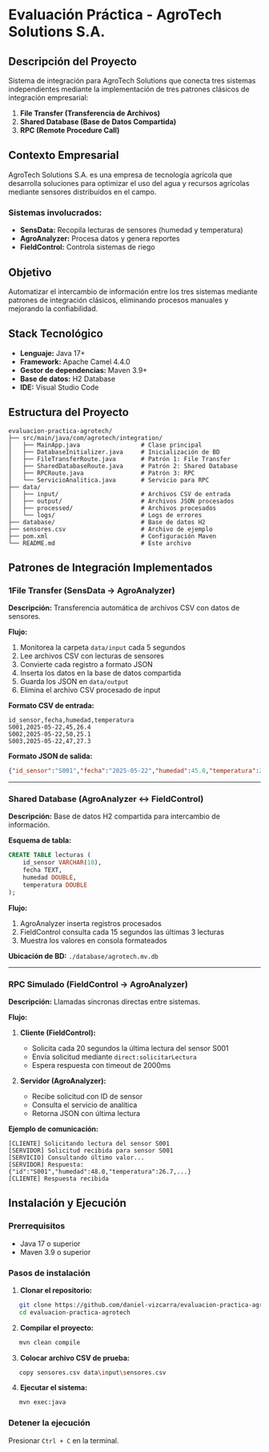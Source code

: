 # Evaluación Práctica - AgroTech Solutions S.A.

## Descripción del Proyecto

Sistema de integración para AgroTech Solutions que conecta tres sistemas independientes mediante la implementación de tres patrones clásicos de integración empresarial:

1. **File Transfer (Transferencia de Archivos)**
2. **Shared Database (Base de Datos Compartida)**
3. **RPC (Remote Procedure Call)**

## Contexto Empresarial

AgroTech Solutions S.A. es una empresa de tecnología agrícola que desarrolla soluciones para optimizar el uso del agua y recursos agrícolas mediante sensores distribuidos en el campo.

### Sistemas involucrados:

- **SensData:** Recopila lecturas de sensores (humedad y temperatura)
- **AgroAnalyzer:** Procesa datos y genera reportes
- **FieldControl:** Controla sistemas de riego

## Objetivo

Automatizar el intercambio de información entre los tres sistemas mediante patrones de integración clásicos, eliminando procesos manuales y mejorando la confiabilidad.

## Stack Tecnológico

- **Lenguaje:** Java 17+
- **Framework:** Apache Camel 4.4.0
- **Gestor de dependencias:** Maven 3.9+
- **Base de datos:** H2 Database
- **IDE:** Visual Studio Code

## Estructura del Proyecto
```
evaluacion-practica-agrotech/
├── src/main/java/com/agrotech/integration/
│   ├── MainApp.java                 # Clase principal
│   ├── DatabaseInitializer.java     # Inicialización de BD
│   ├── FileTransferRoute.java       # Patrón 1: File Transfer
│   ├── SharedDatabaseRoute.java     # Patrón 2: Shared Database
│   ├── RPCRoute.java                # Patrón 3: RPC
│   └── ServicioAnalitica.java       # Servicio para RPC
├── data/
│   ├── input/                       # Archivos CSV de entrada
│   ├── output/                      # Archivos JSON procesados
│   ├── processed/                   # Archivos procesados
│   └── logs/                        # Logs de errores
├── database/                        # Base de datos H2
├── sensores.csv                     # Archivo de ejemplo
├── pom.xml                          # Configuración Maven
└── README.md                        # Este archivo
```

## Patrones de Integración Implementados

### 1File Transfer (SensData → AgroAnalyzer)

**Descripción:** Transferencia automática de archivos CSV con datos de sensores.

**Flujo:**
1. Monitorea la carpeta `data/input` cada 5 segundos
2. Lee archivos CSV con lecturas de sensores
3. Convierte cada registro a formato JSON
4. Inserta los datos en la base de datos compartida
5. Guarda los JSON en `data/output`
6. Elimina el archivo CSV procesado de input

**Formato CSV de entrada:**
```csv
id_sensor,fecha,humedad,temperatura
S001,2025-05-22,45,26.4
S002,2025-05-22,50,25.1
S003,2025-05-22,47,27.3
```

**Formato JSON de salida:**
```json
{"id_sensor":"S001","fecha":"2025-05-22","humedad":45.0,"temperatura":26.4}
```

---

### Shared Database (AgroAnalyzer ↔ FieldControl)

**Descripción:** Base de datos H2 compartida para intercambio de información.

**Esquema de tabla:**
```sql
CREATE TABLE lecturas (
    id_sensor VARCHAR(10),
    fecha TEXT,
    humedad DOUBLE,
    temperatura DOUBLE
);
```

**Flujo:**
1. AgroAnalyzer inserta registros procesados
2. FieldControl consulta cada 15 segundos las últimas 3 lecturas
3. Muestra los valores en consola formateados

**Ubicación de BD:** `./database/agrotech.mv.db`

---

### RPC Simulado (FieldControl → AgroAnalyzer)

**Descripción:** Llamadas síncronas directas entre sistemas.

**Flujo:**
1. **Cliente (FieldControl):**
   - Solicita cada 20 segundos la última lectura del sensor S001
   - Envía solicitud mediante `direct:solicitarLectura`
   - Espera respuesta con timeout de 2000ms

2. **Servidor (AgroAnalyzer):**
   - Recibe solicitud con ID de sensor
   - Consulta el servicio de analítica
   - Retorna JSON con última lectura

**Ejemplo de comunicación:**
```
[CLIENTE] Solicitando lectura del sensor S001
[SERVIDOR] Solicitud recibida para sensor S001
[SERVICIO] Consultando último valor...
[SERVIDOR] Respuesta: {"id":"S001","humedad":48.0,"temperatura":26.7,...}
[CLIENTE] Respuesta recibida
```

## Instalación y Ejecución

### Prerrequisitos

- Java 17 o superior
- Maven 3.9 o superior

### Pasos de instalación

1. **Clonar el repositorio:**
```bash
   git clone https://github.com/daniel-vizcarra/evaluacion-practica-agrotech.git
   cd evaluacion-practica-agrotech
```

2. **Compilar el proyecto:**
```bash
   mvn clean compile
```

3. **Colocar archivo CSV de prueba:**
```bash
   copy sensores.csv data\input\sensores.csv
```

4. **Ejecutar el sistema:**
```bash
   mvn exec:java
```

### Detener la ejecución

Presionar `Ctrl + C` en la terminal.


